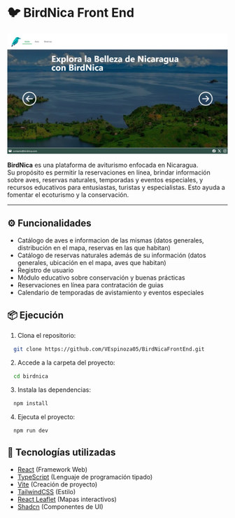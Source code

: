 # 🐦 BirdNica Front End

![Inicio de BirdNica](./public/InicioBirdNica.jpeg)

**BirdNica** es una plataforma de aviturismo enfocada en Nicaragua.  
Su propósito es permitir la reservaciones en línea, brindar información sobre aves, reservas naturales, temporadas y eventos especiales, y recursos educativos para entusiastas, turistas y especialistas. Esto ayuda a fomentar el ecoturismo y la conservación.

---

## ⚙️ Funcionalidades
- Catálogo de aves e informacion de las mismas (datos generales, distribución en el mapa, reservas en las que habitan)
- Catálogo de reservas naturales además de su información (datos generales, ubicación en el mapa, aves que habitan)
- Registro de usuario
- Módulo educativo sobre conservación y buenas prácticas
- Reservaciones en línea para contratación de guias
- Calendario de temporadas de avistamiento y eventos especiales

## 📦 Ejecución

1. Clona el repositorio:
```bash
  git clone https://github.com/VEspinoza05/BirdNicaFrontEnd.git
```

2. Accede a la carpeta del proyecto:
```bash
  cd birdnica
```

3. Instala las dependencias:
```bash
  npm install
```

4. Ejecuta el proyecto:
```bash
  npm run dev
```

## 📖 Tecnologías utilizadas
- [React](https://react.dev/) (Framework Web)
- [TypeScript](https://www.typescriptlang.org/) (Lenguaje de programación tipado) 
- [Vite](https://vitejs.dev/) (Creación de proyecto)
- [TailwindCSS](https://tailwindcss.com/) (Estilo)
- [React Leaflet](https://react-leaflet.js.org/) (Mapas interactivos)
- [Shadcn](https://ui.shadcn.com/) (Componentes de UI)

